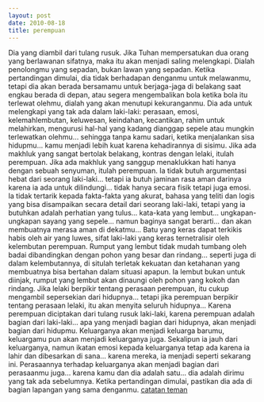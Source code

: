 ```yaml
---
layout: post
date: 2010-08-18
title: perempuan
---
```


Dia yang diambil dari tulang rusuk. Jika Tuhan mempersatukan dua orang yang berlawanan sifatnya, maka itu akan menjadi saling melengkapi. 
Dialah penolongmu yang sepadan, bukan lawan yang sepadan. Ketika pertandingan dimulai, dia tidak berhadapan denganmu untuk melawanmu, tetapi dia akan berada bersamamu untuk berjaga-jaga di belakang saat engkau berada di depan, atau segera mengembalikan bola ketika bola itu terlewat olehmu, dialah yang akan menutupi kekuranganmu.
Dia ada untuk melengkapi yang tak ada dalam laki-laki: perasaan, emosi, kelemahlembutan, keluwesan, keindahan, kecantikan, rahim untuk melahirkan, mengurusi hal-hal yang kadang dianggap sepele atau mungkin terlewatkan olehmu... sehingga tanpa kamu sadari, ketika menjalankan sisa hidupmu... kamu menjadi lebih kuat karena kehadirannya di sisimu. 
Jika ada makhluk yang sangat bertolak belakang, kontras dengan lelaki, itulah perempuan. Jika ada makhluk yang sanggup menaklukkan hati hanya dengan sebuah senyuman, itulah perempuan. Ia tidak butuh argumentasi hebat dari seorang laki-laki... tetapi ia butuh jaminan rasa aman darinya karena ia ada untuk dilindungi... tidak hanya secara fisik tetapi juga emosi. 
Ia tidak tertarik kepada fakta-fakta yang akurat, bahasa yang teliti dan logis yang bisa disampaikan secara detail dari seorang laki-laki, tetapi yang ia butuhkan adalah perhatian yang tulus... kata-kata yang lembut... ungkapan-ungkapan sayang yang sepele... namun baginya sangat berarti... dan akan membuatnya merasa aman di dekatmu... Batu yang keras dapat terkikis habis oleh air yang luwes, sifat laki-laki yang keras ternetralisir oleh kelembutan perempuan. 
Rumput yang lembut tidak mudah tumbang oleh badai dibandingkan dengan pohon yang besar dan rindang... seperti juga di dalam kelembutannya, di situlah terletak kekuatan dan ketahanan yang membuatnya bisa bertahan dalam situasi apapun. Ia lembut bukan untuk diinjak, rumput yang lembut akan dinaungi oleh pohon yang kokoh dan rindang. 
Jika lelaki berpikir tentang perasaan perempuan, itu cukup mengambil sepersekian dari hidupnya... tetapi jika perempuan berpikir tentang perasaan lelaki, itu akan menyita seluruh hidupnya... Karena perempuan diciptakan dari tulang rusuk laki-laki, karena perempuan adalah bagian dari laki-laki... apa yang menjadi bagian dari hidupnya, akan menjadi bagian dari hidupmu. Keluarganya akan menjadi keluarga barumu, keluargamu pun akan menjadi keluarganya juga. Sekalipun ia jauh dari keluarganya, namun ikatan emosi kepada keluarganya tetap ada karena ia lahir dan dibesarkan di sana... karena mereka, ia menjadi seperti sekarang ini. Perasaannya terhadap keluarganya akan menjadi bagian dari perasaanmu juga... karena kamu dan dia adalah satu... dia adalah dirimu yang tak ada sebelumnya. Ketika pertandingan dimulai, pastikan dia ada di bagian lapangan yang sama denganmu. 
<a href="https://m.facebook.com/note.php?note_id=278003184260&amp;r23ffa6f1&amp;refid=21&amp;r0b12e035#anchor_fbid_278003184260">catatan teman</a>
